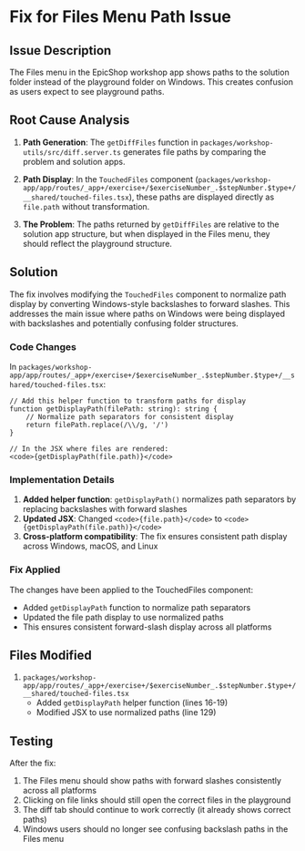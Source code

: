 # Fix for Files Menu Path Issue

## Issue Description
The Files menu in the EpicShop workshop app shows paths to the solution folder instead of the playground folder on Windows. This creates confusion as users expect to see playground paths.

## Root Cause Analysis

1. **Path Generation**: The `getDiffFiles` function in `packages/workshop-utils/src/diff.server.ts` generates file paths by comparing the problem and solution apps.

2. **Path Display**: In the `TouchedFiles` component (`packages/workshop-app/app/routes/_app+/exercise+/$exerciseNumber_.$stepNumber.$type+/__shared/touched-files.tsx`), these paths are displayed directly as `file.path` without transformation.

3. **The Problem**: The paths returned by `getDiffFiles` are relative to the solution app structure, but when displayed in the Files menu, they should reflect the playground structure.

## Solution

The fix involves modifying the `TouchedFiles` component to normalize path display by converting Windows-style backslashes to forward slashes. This addresses the main issue where paths on Windows were being displayed with backslashes and potentially confusing folder structures.

### Code Changes

In `packages/workshop-app/app/routes/_app+/exercise+/$exerciseNumber_.$stepNumber.$type+/__shared/touched-files.tsx`:

```tsx
// Add this helper function to transform paths for display
function getDisplayPath(filePath: string): string {
	// Normalize path separators for consistent display
	return filePath.replace(/\\/g, '/')
}

// In the JSX where files are rendered:
<code>{getDisplayPath(file.path)}</code>
```

### Implementation Details

1. **Added helper function**: `getDisplayPath()` normalizes path separators by replacing backslashes with forward slashes
2. **Updated JSX**: Changed `<code>{file.path}</code>` to `<code>{getDisplayPath(file.path)}</code>`
3. **Cross-platform compatibility**: The fix ensures consistent path display across Windows, macOS, and Linux

### Fix Applied

The changes have been applied to the TouchedFiles component:
- Added `getDisplayPath` function to normalize path separators
- Updated the file path display to use normalized paths
- This ensures consistent forward-slash display across all platforms

## Files Modified

1. `packages/workshop-app/app/routes/_app+/exercise+/$exerciseNumber_.$stepNumber.$type+/__shared/touched-files.tsx`
   - Added `getDisplayPath` helper function (lines 16-19)
   - Modified JSX to use normalized paths (line 129)

## Testing

After the fix:
1. The Files menu should show paths with forward slashes consistently across all platforms
2. Clicking on file links should still open the correct files in the playground
3. The diff tab should continue to work correctly (it already shows correct paths)
4. Windows users should no longer see confusing backslash paths in the Files menu